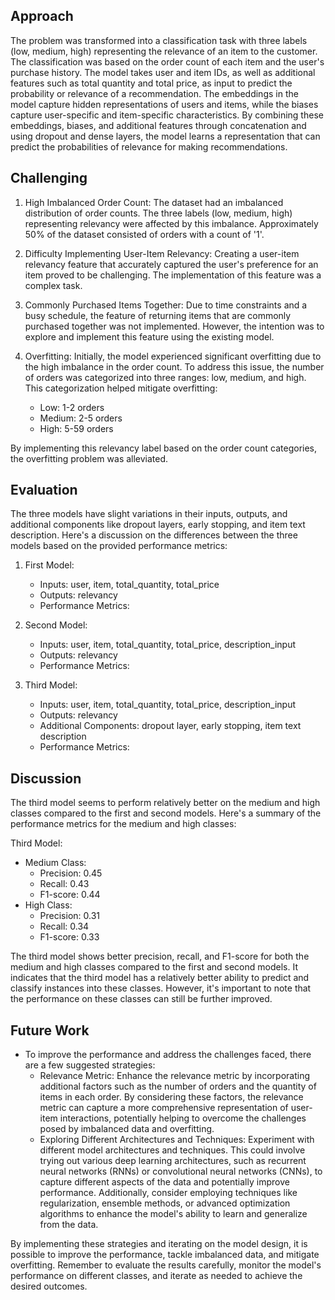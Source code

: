 ## Approach

The problem was transformed into a classification task with three labels (low, medium, high) representing the relevance of an item to the customer. The classification was based on the order count of each item and the user's purchase history. The model takes user and item IDs, as well as additional features such as total quantity and total price, as input to predict the probability or relevance of a recommendation. The embeddings in the model capture hidden representations of users and items, while the biases capture user-specific and item-specific characteristics. By combining these embeddings, biases, and additional features through concatenation and using dropout and dense layers, the model learns a representation that can predict the probabilities of relevance for making recommendations.

## Challenging

1. High Imbalanced Order Count: The dataset had an imbalanced distribution of order counts. The three labels (low, medium, high) representing relevancy were affected by this imbalance. Approximately 50% of the dataset consisted of orders with a count of '1'.

2. Difficulty Implementing User-Item Relevancy: Creating a user-item relevancy feature that accurately captured the user's preference for an item proved to be challenging. The implementation of this feature was a complex task.

3. Commonly Purchased Items Together: Due to time constraints and a busy schedule, the feature of returning items that are commonly purchased together was not implemented. However, the intention was to explore and implement this feature using the existing model.

4. Overfitting: Initially, the model experienced significant overfitting due to the high imbalance in the order count. To address this issue, the number of orders was categorized into three ranges: low, medium, and high. This categorization helped mitigate overfitting:
   - Low: 1-2 orders
   - Medium: 2-5 orders
   - High: 5-59 orders

By implementing this relevancy label based on the order count categories, the overfitting problem was alleviated.

## Evaluation

The three models have slight variations in their inputs, outputs, and additional components like dropout layers, early stopping, and item text description. Here's a discussion on the differences between the three models based on the provided performance metrics:

1. First Model:
   - Inputs: user, item, total_quantity, total_price
   - Outputs: relevancy
   - Performance Metrics:

2. Second Model:
   - Inputs: user, item, total_quantity, total_price, description_input
   - Outputs: relevancy
   - Performance Metrics:

3. Third Model:
   - Inputs: user, item, total_quantity, total_price, description_input
   - Outputs: relevancy
   - Additional Components: dropout layer, early stopping, item text description
   - Performance Metrics:

## Discussion

The third model seems to perform relatively better on the medium and high classes compared to the first and second models. Here's a summary of the performance metrics for the medium and high classes:

Third Model:
- Medium Class:
  - Precision: 0.45
  - Recall: 0.43
  - F1-score: 0.44
- High Class:
  - Precision: 0.31
  - Recall: 0.34
  - F1-score: 0.33

The third model shows better precision, recall, and F1-score for both the medium and high classes compared to the first and second models. It indicates that the third model has a relatively better ability to predict and classify instances into these classes. However, it's important to note that the performance on these classes can still be further improved.

## Future Work

- To improve the performance and address the challenges faced, there are a few suggested strategies:
  - Relevance Metric: Enhance the relevance metric by incorporating additional factors such as the number of orders and the quantity of items in each order. By considering these factors, the relevance metric can capture a more comprehensive representation of user-item interactions, potentially helping to overcome the challenges posed by imbalanced data and overfitting.
  - Exploring Different Architectures and Techniques: Experiment with different model architectures and techniques. This could involve trying out various deep learning architectures, such as recurrent neural networks (RNNs) or convolutional neural networks (CNNs), to capture different aspects of the data and potentially improve performance. Additionally, consider employing techniques like regularization, ensemble methods, or advanced optimization algorithms to enhance the model's ability to learn and generalize from the data.

By implementing these strategies and iterating on the model design, it is possible to improve the performance, tackle imbalanced data, and mitigate overfitting. Remember to evaluate the results carefully, monitor the model's performance on different classes, and iterate as needed to achieve the desired outcomes.
